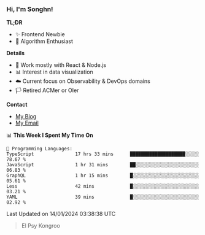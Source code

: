 ### Hi, I'm Songhn!

**TL;DR**

- ✨ Frontend Newbie
- 🎈 Algorithm Enthusiast

**Details**

- 🎯 Work mostly with React & Node.js
- 📊 Interest in data visualization
- ☁️ Current focus on Observability & DevOps domains
- 🏳️ Retired ACMer or OIer

**Contact**
- [My Blog](https://blog.songhn.com)
- [My Email](mailto:songhn233@gmail.com)

<!--START_SECTION:waka-->
📊 **This Week I Spent My Time On** 

```text
💬 Programming Languages: 
TypeScript               17 hrs 33 mins      ████████████████████░░░░░   78.67 % 
JavaScript               1 hr 31 mins        ██░░░░░░░░░░░░░░░░░░░░░░░   06.83 % 
GraphQL                  1 hr 15 mins        █░░░░░░░░░░░░░░░░░░░░░░░░   05.61 % 
Less                     42 mins             █░░░░░░░░░░░░░░░░░░░░░░░░   03.21 % 
YAML                     39 mins             █░░░░░░░░░░░░░░░░░░░░░░░░   02.92 % 
```


 Last Updated on 14/01/2024 03:38:38 UTC
<!--END_SECTION:waka-->

> El Psy Kongroo
